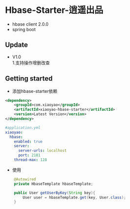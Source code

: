 # Hbase-Starter-逍遥出品
* hbase client 2.0.0
* spring boot

## Update
* V1.0
</br> 1.支持操作增删改查
  
## Getting started
- 添加hbase-starter依赖
```xml
<dependency>
    <groupId>com.xiaoyao</groupId>
    <artifactId>xiaoyao-hbase-starter</artifactId>
    <version>Latest Version</version>
</dependency>
```

```yaml
#application.yml
xiaoyao:
  hbase:
    enabled: true
    server:
      server-urls: localhost
      port: 2181
    thread-max: 128
```
- 使用
``` java
    @Autowired
    private HbaseTemplate hbaseTemplate;

    public User getUserByKey(String key){
        User user = hbaseTemplate.get(key, User.class);
    }
```
